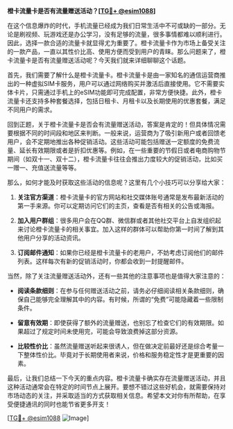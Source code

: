 **橙卡流量卡是否有流量赠送活动？[[TG💪+ @esim1088](https://t.me/s/esim1088)]**

在这个信息爆炸的时代，手机流量已经成为我们日常生活中不可或缺的一部分。无论是刷视频、玩游戏还是办公学习，没有足够的流量，很多事情都难以顺利进行。因此，选择一款合适的流量卡就显得尤为重要了。橙卡流量卡作为市场上备受关注的一款产品，一直以其性价比高、使用方便而受到用户的青睐。那么问题来了，橙卡流量卡是否有流量赠送活动呢？今天我们就来详细聊聊这个话题。

首先，我们需要了解什么是橙卡流量卡。橙卡流量卡是由一家知名的通信运营商推出的一种虚拟SIM卡服务，用户可以通过网络购买并激活后直接使用。它不需要实体卡片，只需通过手机上的eSIM功能即可完成配置，非常方便快捷。此外，橙卡流量卡还支持多种套餐选择，包括日租卡、月租卡以及长期使用的优惠套餐，满足不同用户的需求。

回到正题，关于橙卡流量卡是否会有流量赠送活动，答案是肯定的！但具体情况需要根据不同的时间段和地区来判断。一般来说，运营商为了吸引新用户或者回馈老用户，会不定期地推出各种促销活动。这些活动可能包括赠送一定额度的免费流量、延长有效期限或者是折扣优惠等。例如，在一些重要的节假日或者电商购物节期间（如双十一、双十二），橙卡流量卡往往会推出力度较大的促销活动，比如买一赠一、充值送流量等等。

那么，如何才能及时获取这些活动的信息呢？这里有几个小技巧可以分享给大家：

1. **关注官方渠道**：橙卡流量卡的官方网站和社交媒体账号通常是发布最新活动的第一手来源。你可以定期访问它们的主页，查看是否有相关的公告或海报。

2. **加入用户群组**：很多用户会在QQ群、微信群或者其他社交平台上自发组织起来讨论橙卡流量卡的相关事宜。加入这样的群体可以帮助你第一时间了解到其他用户分享的活动资讯。

3. **订阅邮件通知**：如果你已经是橙卡流量卡的老用户，不妨考虑订阅他们的邮件列表。这样每次有新的促销活动时，你都会收到一封提醒邮件。

当然，除了关注流量赠送活动外，还有一些其他的注意事项也是值得大家注意的：

- **阅读条款细则**：在参与任何赠送活动之前，请务必仔细阅读相关条款细则，确保自己能够完全理解其中的内容。有时候，所谓的“免费”可能隐藏着一些限制条件。

- **留意有效期**：即使获得了额外的流量赠送，也别忘了检查它们的有效期限。如果超过了规定时间未使用完，可能会导致浪费掉这部分资源。

- **比较性价比**：虽然流量赠送听起来很诱人，但在做决定前最好还是综合考量一下整体性价比。毕竟对于长期使用者来说，价格和服务稳定性才是更重要的因素。

最后，让我们总结一下今天的重点内容。橙卡流量卡确实存在流量赠送活动，并且这种活动通常会在特定的时间节点上展开。要想不错过这些好机会，就需要保持对市场动态的关注，并采取适当的方式获取相关信息。希望本文对你有所帮助，在享受便捷通讯的同时也能节省更多开支！

[[TG💪+ @esim1088](https://t.me/s/esim1088) ![Image](https://i.postimg.cc/4NQfJmqS/Snipaste-2025-05-13-00-14-12.png)]